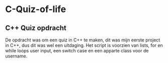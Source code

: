 # C-Quiz-of-life
## C++ Quiz opdracht
De opdracht was om een quiz in C++ te maken, dit was mijn eerste project in C++, dus dit was wel een uitdaging. Het script is voorzien van lists, for en while loops user input, een switch case en een apparte class voor de username.

